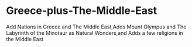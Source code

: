 # Greece-plus-The-Middle-East
Add Nations in Greece and The Middle East,Adds Mount Olympus and The Labyrinth of the Minotaur as Natural Wonders,and Adds a few religions in the Middle East
